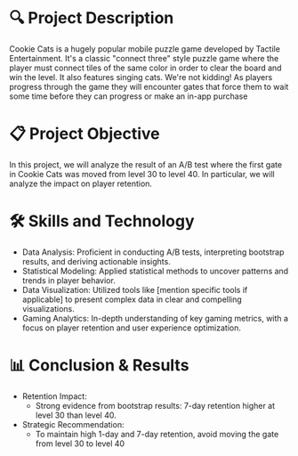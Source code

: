 # 🔍 Project Description
Cookie Cats is a hugely popular mobile puzzle game developed by Tactile Entertainment. It's a classic "connect three" style puzzle game where the player must connect tiles of the same color in order to clear the board and win the level. It also features singing cats. We're not kidding!
As players progress through the game they will encounter gates that force them to wait some time before they can progress or make an in-app purchase

# 📋 Project Objective
In this project, we will analyze the result of an A/B test where the first gate in Cookie Cats was moved from level 30 to level 40. In particular, we will analyze the impact on player retention.

# 🛠️ Skills and Technology
- Data Analysis: Proficient in conducting A/B tests, interpreting bootstrap results, and deriving actionable insights.
- Statistical Modeling: Applied statistical methods to uncover patterns and trends in player behavior.
- Data Visualization: Utilized tools like [mention specific tools if applicable] to present complex data in clear and compelling visualizations.
- Gaming Analytics: In-depth understanding of key gaming metrics, with a focus on player retention and user experience optimization.

# 📊 Conclusion & Results
- Retention Impact:
  - Strong evidence from bootstrap results: 7-day retention higher at level 30 than level 40. 
- Strategic Recommendation:
  - To maintain high 1-day and 7-day retention, avoid moving the gate from level 30 to level 40
